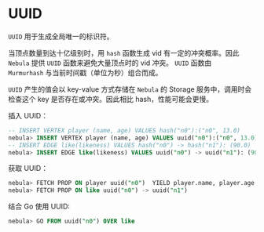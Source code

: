 # UUID

`UUID` 用于生成全局唯一的标识符。

当顶点数量到达十亿级别时，用 `hash` 函数生成 vid 有一定的冲突概率。因此 `Nebula` 提供 `UUID` 函数来避免大量顶点时的 vid 冲突。 `UUID` 函数由 `Murmurhash` 与当前时间戳（单位为秒）组合而成。

`UUID` 产生的值会以 key-value 方式存储在 `Nebula` 的 Storage 服务中，调用时会检查这个 key 是否存在或冲突。因此相比 hash，性能可能会更慢。

插入 UUID：

```SQL
-- INSERT VERTEX player (name, age) VALUES hash("n0"):("n0", 13.0)
nebula> INSERT VERTEX player (name, age) VALUES uuid("n0"):("n0", 13.0)
-- INSERT EDGE like(likeness) VALUES hash("n0") -> hash("n1"): (90.0)
nebula> INSERT EDGE like(likeness) VALUES uuid("n0") -> uuid("n1"): (90.0)
```

获取 UUID：

```SQL
nebula> FETCH PROP ON player uuid("n0")  YIELD player.name, player.age
nebula> FETCH PROP ON like uuid("n0") -> uuid("n1")
```

结合 Go 使用 UUID:

```SQL
nebula> GO FROM uuid("n0") OVER like
```
